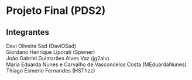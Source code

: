 # Projeto Final (PDS2)

## Integrantes
Davi Oliveira Sad (DaviOSad)\
Giordano Henrique Liporati (Spwner)\
João Gabriel Guimarães Alves Vaz (jg2alv)\
Maria Eduarda Nunes e Carvalho de Vasconcelos Costa (MEduardaNunes)\
Thiago Esmerio Fernandes (HSThzz)

